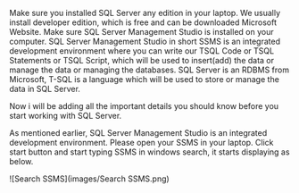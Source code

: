 Make sure you installed SQL Server any edition in your laptop. We usually install developer edition, which is free and can be downloaded Microsoft Website.
Make sure SQL Server Management Studio is installed on your computer.
SQL Server Management Studio in short SSMS is an integrated development environment where you can write our TSQL Code or TSQL Statements  or TSQL Script, 
which will be used to insert(add) the data or manage the data or managing the databases.
SQL Server is an RDBMS from Microsoft, T-SQL is a language which will be used to store or manage the data in SQL Server.

Now i will be adding all the important details you should know before you start working with SQL Server.

As mentioned earlier, SQL Server Management Studio is an integrated development environment. Please open your SSMS in your laptop.
Click start button and start typing SSMS in windows search, it starts displaying as below.

![Search SSMS](images/Search SSMS.png)
